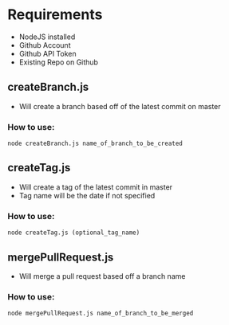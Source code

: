 # Requirements
* NodeJS installed
* Github Account
* Github API Token
* Existing Repo on Github

## createBranch.js 
* Will create a branch based off of the latest commit on master

### How to use:
`node createBranch.js name_of_branch_to_be_created`

## createTag.js
* Will create a tag of the latest commit in master
* Tag name will be the date if not specified

### How to use:
`node createTag.js (optional_tag_name)`

## mergePullRequest.js
* Will merge a pull request based off a branch name

### How to use: 
`node mergePullRequest.js name_of_branch_to_be_merged`
